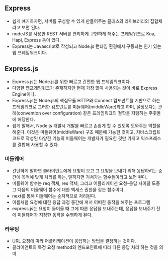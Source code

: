 ## Express

- 쉽게 얘기하자면, 서버를 구성할 수 있게 만들어주는 클래스와 라이브러리의 집합체라고 보면 된다.
- nodeJS를 사용한 REST 서버를 편리하게 구현하게 해주는 프레임워크로 Koa, Hapi, Express 등이 있다.
- Express는 Javascript로 작성되고 Node.js 런타임 환경에서 구동되는 인기 있는 웹 프레임워크이다.

## Express.js

- Express.js는 Node.js를 위한 빠르고 간편한 웹 프레임워크이다.
- 다양한 웹프레임워크가 존재하지만 현재 가장 많이 사용되는 것이 바로 Express Engine이다.
- Express.js는 Node.js의 핵심모듈 HTTP와 Connect 컴포넌트를 기반으로 하는 프레임워크로 그러한 컴포넌트를 미들웨어(middleWare)라고 하며, 설정보다는 관례(convention over configuration) 같은 프레임워크의 철학을 지탱하는 주춧돌에 해당한다.
- 쉽게 말해서, Node.js 개발시 개발을 빠르고 손쉽게 할 수 있도록 도와주는 역할을 해준다. 이것은 미들웨어(middleWare) 구조 때문에 가능한 것이고, 자바스크립트 코드로 작성된 다양한 기능의 미들웨어는 개발자가 필요한 것만 가지고 익스프레스를 결합해 사용할 수 있다.

### 미들웨어

- 간단하게 말하면 클라이언트에게 요청이 오고 그 요청을 보내기 위해 응답하려는 중간에 목적에 맞게 처리를 하는, 말하자면 거쳐가는 함수들이라고 보면 된다.
- 미들웨어 함수는 req 객체, res 객체, 그리고 어플리케이션 요청-응답 사이클 도중 그 다음의 미들웨어 함수에 대한 엑세스 권한을 갖는 함수이다.
- next를 통해 미들웨어는 순차적으로 처리된다.
- 이름처럼 요청에 대한 응답 과정 중간에 껴서 어떠한 동작을 해주는 프로그램
- express.js는 요청이 들어올 때 그에 따른 응답을 보내주는데, 응답을 보내주기 전에 미들웨어가 지정한 동작을 수행하게 된다.

### 라우팅

- URL 요청에 따라 어플리케이션이 응답하는 방법을 결정하는 것이다.
- 클라이언트의 특정 요청 method와 엔드포인트에 따라 다른 응답 처리 하는 것을 의미
